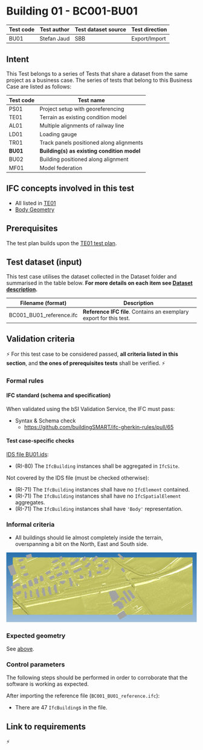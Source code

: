 # Building 01 - BC001-BU01

| Test code | Test author     | Test dataset source | Test direction |
|-----------|-----------------|---------------------|----------------|
| BU01      | Stefan Jaud     | SBB                 | Export/Import  |


## Intent

This Test belongs to a series of Tests that share a dataset from the same project as a business case. 
The series of tests that belong to this Business Case are listed as follows:

| Test code | Test name     | 
|-----------|-----------------|
| PS01      | Project setup with georeferencing |
| TE01      | Terrain as existing condition model |
| AL01      | Multiple alignments of railway line |
| LD01      | Loading gauge|
| TR01      | Track panels positioned along alignments |
| **BU01**  | **Building(s) as existing condition model** |
| BU02      | Building positioned along alignment |
| MF01      | Model federation|


## IFC concepts involved in this test

- All listed in [TE01](https://github.com/buildingSMART/IFC4.x-IF/tree/main/tests/PS01#ifc-concepts-involved-in-this-test)
- [Body Geometry](https://ifc43-docs.standards.buildingsmart.org/IFC/RELEASE/IFC4x3/HTML/concepts/Product_Shape/Product_Geometric_Representation/Body_Geometry/content.html)


## Prerequisites

The test plan builds upon the [TE01 test plan](../PS01/Readme.md).


## Test dataset (input)

This test case utilises the dataset collected in the Dataset folder and summarised in the table below. **For more details on each item see [Dataset description](Dataset/README.md).**

| Filename (format)         | Description                                                        |
|---------------------------|--------------------------------------------------------------------|
| BC001_BU01_reference.ifc  | **Reference IFC file**. Contains an exemplary export for this test.|


## Validation criteria

:zap: For this test case to be considered passed, **all criteria listed in this section**, and **the ones of prerequisites tests** shall be verified. :zap:

### Formal rules

#### IFC standard (schema and specification)

When validated using the bSI Validation Service, the IFC must pass:

- Syntax & Schema check
    - https://github.com/buildingSMART/ifc-gherkin-rules/pull/65


#### Test case-specific checks

[IDS file BU01.ids](./Dataset/BU01.ids):

- (RI-80) The `IfcBuilding` instances shall be aggregated in `IfcSite`.

Not covered by the IDS file (must be checked otherwise):

- (RI-71) The `IfcBuilding` instances shall have no `IfcElement` contained.
- (RI-71) The `IfcBuilding` instances shall have no `IfcSpatialElement` aggregates.
- (RI-71) The `IfcBuilding` instances shall have `'Body'` representation.

### Informal criteria

- All buildings should lie almost completely inside the terrain, overspanning a bit on the North, East and South side.

!["Bottom view"](./Dataset/bottomview.PNG)


### Expected geometry

See [above](#informal-criteria).



### Control parameters

The following steps should be performed in order to corroborate that the software is working as expected.

After importing the reference file (`BC001_BU01_reference.ifc`):

- There are 47 `IfcBuilding`s in the file.


## Link to requirements

:zap:
